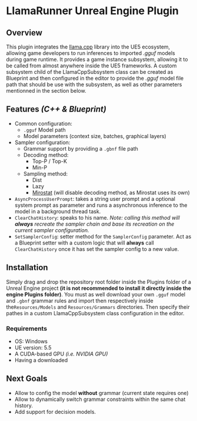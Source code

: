 # LlamaRunner Unreal Engine Plugin
## Overview
This plugin integrates the [llama.cpp](https://github.com/ggml-org/llama.cpp) library into the UE5 ecosystem, allowing game developers to run inferences to imported *.gguf* models during game runtime.
It provides a game instance subsystem, allowing it to be called from almost anywhere inside the UE5 frameworks. A custom subsystem child of the LlamaCppSubsystem class can be created as Blueprint and then configured in the editor to provide the *.gguf* model file path that should be use with the subsystem, as well as other parameters mentionned in the section below.
## Features *(C++ & Blueprint)*
- Common configuration:
  - `.gguf` Model path
  - Model parameters (context size, batches, graphical layers)
- Sampler configuration:
  - Grammar support by providing a `.gbnf` file path
  - Decoding method:
    - Top-P / Top-K
    - Min-P
  - Sampling method:
    - Dist
    - Lazy
    - [Mirostat](https://arxiv.org/abs/2007.14966) (will disable decoding method, as Mirostat uses its own) 
- `AsyncProcessUserPrompt`: takes a string user prompt and a optional system prompt as parameter and runs a asynchronous inference to the model in a background thread task.
- `ClearChatHistory`: speaks to his name. *Note: calling this method will **always** recreate the sampler chain and base its recreation on the current sampler configuration.*
- `SetSamplerConfig`: setter method for the `SamplerConfig` parameter. Act as a Blueprint setter with a custom logic that will **always** call `ClearChatHistory` once it has set the sampler config to a new value.

## Installation
Simply drag and drop the repository root folder inside the Plugins folder of a Unreal Engine project **(it is not recommended to install it directly inside the engine Plugins folder)**.
You must as well download your own `.gguf` model and `.gbnf` grammar rules and import then respectively inside the`Resources/Models` and `Resources/Grammars` directories. Then specify their pathes in a custom LlamaCppSubsystem class configuration in the editor.

### Requirements
- OS: Windows
- UE version: 5.5
- A CUDA-based GPU *(i.e. NVIDIA GPU)*
- Having a downloaded

## Next Goals
- Allow to config the model **without** grammar (current state requires one)
- Allow to dynamically switch grammar constraints within the same chat history.
- Add support for decision models.
